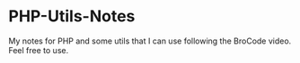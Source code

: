 # PHP-Utils-Notes
 My notes for PHP and some utils that I can use following the BroCode video. Feel free to use.
